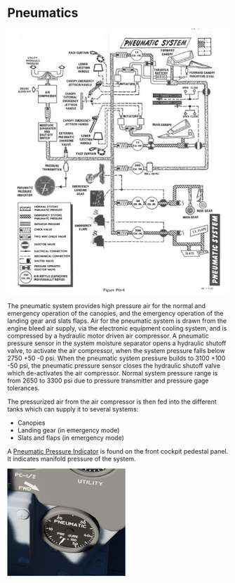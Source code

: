 # Pneumatics

![manual_pneumatic_diagram](../img/manual_pneumatic_diagram.jpg)

The pneumatic system provides high pressure air for the
normal and emergency operation of the canopies, and the
emergency operation of the landing gear and slats flaps.
Air for the pneumatic system is drawn from the engine
bleed air supply, via the electronic equipment cooling
system, and is compressed by a hydraulic motor driven air
compressor. A pneumatic pressure sensor in the system
moisture separator opens a hydraulic shutoff valve, to
activate the air compressor, when the system pressure
falls below 2750 +50 -0 psi. When the pneumatic system
pressure builds to 3100 +100 -50 psi, the pneumatic
pressure sensor closes the hydraulic shutoff valve which
de-activates the air compressor. Normal system
pressure range is from 2650 to 3300 psi due to pressure
transmitter and pressure gage tolerances.

The pressurized air from the air compressor is
then fed into the different tanks which can
supply it to several systems:

* Canopies
* Landing gear (in emergency mode)
* Slats and flaps (in emergency mode)

A [Pneumatic Pressure Indicator](../cockpit/pilot/pedestal_group.md#pneumatic-pressure-indicator)
is found on the front cockpit pedestal panel.
It indicates manifold pressure of the system.

![Pneumatics](../img/Pneum.jpg)

